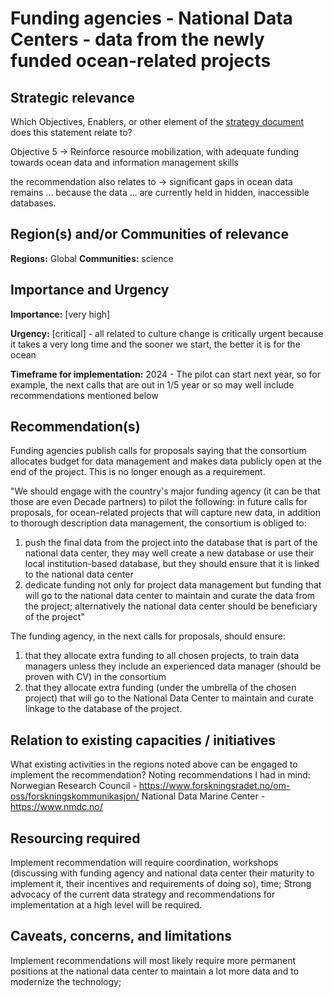 # Funding agencies - National Data Centers - data from the newly funded ocean-related projects

## Strategic relevance

Which Objectives, Enablers, or other element of the [strategy document](https://unesdoc.unesco.org/ark:/48223/pf0000385542.locale=en) does this statement relate to?


Objective 5
-> Reinforce resource mobilization, with adequate funding towards ocean data  and information management skills

the recommendation also relates to -> significant gaps in ocean data remains ... because the data  ... are currently held in hidden, inaccessible databases.

## Region(s) and/or Communities of relevance

**Regions:** Global
**Communities:** science

## Importance and Urgency

**Importance:** [very high]

**Urgency:** [critical] - all related to culture change is critically urgent because it takes a very long time and the sooner we start, the better it is for the ocean

**Timeframe for implementation:** 2024 - The pilot can start next year, so for example, the next calls that are out in 1/5 year or so may well include recommendations mentioned below

## Recommendation(s)

Funding agencies publish calls for proposals saying that the consortium allocates budget for data management and makes data publicly open at the end of the project. This is no longer enough as a requirement.

"We should engage with the country's major funding agency (it can be that those are even Decade partners) to pilot the following:
in future calls for proposals, for ocean-related projects that will capture new data, in addition to thorough description data management, the consortium is obliged to:
1. push the final data from the project into the database that is part of the national data center, they may well create a new database or use their local institution-based database, but they should ensure that it is linked to the national data center
2. dedicate funding not only for project data management but funding that will go to the national data center to maintain and curate the data from the project; alternatively the national data center should be beneficiary of the project"

The funding agency, in the next calls for proposals, should ensure:
1) that they allocate extra funding to all chosen projects, to train data managers unless they include an experienced data manager (should be proven with CV) in the consortium
2) that they allocate extra funding (under the umbrella of the chosen project) that will go to the National Data Center to maintain and curate linkage to the database of the project.

## Relation to existing capacities / initiatives

What existing activities in the regions noted above can be engaged to implement the recommendation?
Noting recommendations I had in mind:
Norwegian Research Council - https://www.forskningsradet.no/om-oss/forskningskommunikasjon/
National Data Marine Center - https://www.nmdc.no/

## Resourcing required

Implement recommendation will require coordination, workshops (discussing with funding agency and national data center their maturity to implement it, their incentives and requirements of doing so), time; 
Strong advocacy of the current data strategy and recommendations for implementation at a high level will be required. 

## Caveats, concerns, and limitations 

Implement recommendations will most likely require more permanent positions at the national data center to maintain a lot more data and to modernize the technology; 
